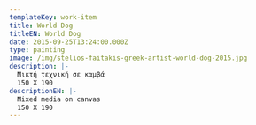 ```yaml
---
templateKey: work-item
title: World Dog
titleEN: World Dog
date: 2015-09-25T13:24:00.000Z
type: painting
image: /img/stelios-faitakis-greek-artist-world-dog-2015.jpg
description: |-
  Μικτή τεχνική σε καμβά
  150 X 190
descriptionEN: |-
  Mixed media on canvas
  150 X 190
---
```

